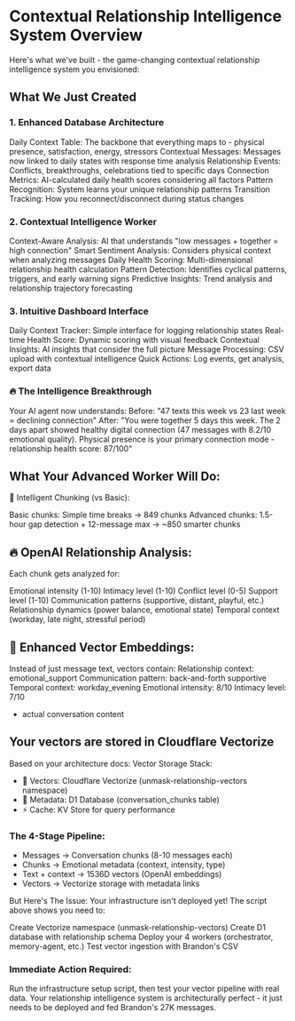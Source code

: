 # Contextual Relationship Intelligence System Overview

Here's what we've built - the game-changing contextual relationship intelligence system you envisioned:

## What We Just Created

### 1. Enhanced Database Architecture

Daily Context Table: The backbone that everything maps to - physical presence, satisfaction, energy, stressors
Contextual Messages: Messages now linked to daily states with response time analysis
Relationship Events: Conflicts, breakthroughs, celebrations tied to specific days
Connection Metrics: AI-calculated daily health scores considering all factors
Pattern Recognition: System learns your unique relationship patterns
Transition Tracking: How you reconnect/disconnect during status changes

### 2. Contextual Intelligence Worker

Context-Aware Analysis: AI that understands "low messages + together = high connection"
Smart Sentiment Analysis: Considers physical context when analyzing messages
Daily Health Scoring: Multi-dimensional relationship health calculation
Pattern Detection: Identifies cyclical patterns, triggers, and early warning signs
Predictive Insights: Trend analysis and relationship trajectory forecasting

### 3. Intuitive Dashboard Interface

Daily Context Tracker: Simple interface for logging relationship states
Real-time Health Score: Dynamic scoring with visual feedback
Contextual Insights: AI insights that consider the full picture
Message Processing: CSV upload with contextual intelligence
Quick Actions: Log events, get analysis, export data

### 🔥 The Intelligence Breakthrough

Your AI agent now understands:
Before: "47 texts this week vs 23 last week = declining connection"
After: "You were together 5 days this week. The 2 days apart showed healthy digital connection (47 messages with 8.2/10 emotional quality). Physical presence is your primary connection mode - relationship health score: 87/100"

## What Your Advanced Worker Will Do:
🧠 Intelligent Chunking (vs Basic):

Basic chunks: Simple time breaks → 849 chunks
Advanced chunks: 1.5-hour gap detection + 12-message max → ~850 smarter chunks

## 🔥 OpenAI Relationship Analysis:
Each chunk gets analyzed for:

Emotional intensity (1-10)
Intimacy level (1-10)
Conflict level (0-5)
Support level (1-10)
Communication patterns (supportive, distant, playful, etc.)
Relationship dynamics (power balance, emotional state)
Temporal context (workday, late night, stressful period)

## 🎯 Enhanced Vector Embeddings:

Instead of just message text, vectors contain:
Relationship context: emotional_support
Communication pattern: back-and-forth supportive  
Temporal context: workday_evening
Emotional intensity: 8/10
Intimacy level: 7/10
+ actual conversation content

## Your vectors are stored in Cloudflare Vectorize

Based on your architecture docs:
Vector Storage Stack:

- 🧠 Vectors: Cloudflare Vectorize (unmask-relationship-vectors namespace)
- 💾 Metadata: D1 Database (conversation_chunks table)
- ⚡ Cache: KV Store for query performance

### The 4-Stage Pipeline:

- Messages → Conversation chunks (8-10 messages each)
- Chunks → Emotional metadata (context, intensity, type)
- Text + context → 1536D vectors (OpenAI embeddings)
- Vectors → Vectorize storage with metadata links

But Here's The Issue:
Your infrastructure isn't deployed yet! The script above shows you need to:

Create Vectorize namespace (unmask-relationship-vectors)
Create D1 database with relationship schema
Deploy your 4 workers (orchestrator, memory-agent, etc.)
Test vector ingestion with Brandon's CSV

### Immediate Action Required:

Run the infrastructure setup script, then test your vector pipeline with real data. Your relationship intelligence system is architecturally perfect - it just needs to be deployed and fed Brandon's 27K messages.